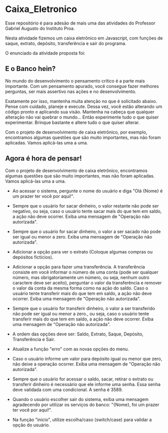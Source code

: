 # Caixa_Eletronico
Esse repositório é para adesão de mais uma das atividades do Professor Gabriel Augusto do Instituto Proa.

Nesta atividade fizemos um caixa eletrônico em Javascript, com funções de saque, extrato, depósito, transferência e sair do programa.

O enunciado da atividade proposta foi: 

## E o Banco hein?
No mundo do desenvolvimento o pensamento crítico é a parte mais importante. Com um pensamento apurado, você consegue fazer melhores perguntas, ser mais assertivo nas ações e no desenvolvimento. 

Exatamente por isso, mantenha muita atenção no que é solicitado abaixo. Pense com cuidado, planeje e execute. 
Dessa vez, você estão alterando um código pronto e aplicando sua visão. 
Mantenha na cabeça que qualquer alteração não vai quebrar o mundo... Então experimente tudo o que quiser experimentar. Brinque bastante e altere tudo o que quiser alterar. 

Com o projeto de desenvolvimento de caixa eletrônico, por exemplo, encontramos algumas questões que são muito importantes, mas não foram aplicadas. Vamos aplicá-las uma a uma. 

## Agora é hora de pensar!
Com o projeto de desenvolvimento de caixa eletrônico, encontramos algumas questões que são muito importantes, mas não foram aplicadas. Vamos aplicá-las uma a uma. 

- Ao acessar o sistema, pergunte o nome do usuário e diga "Olá {Nome} é um prazer ter você por aqui!".

- Sempre que o usuário for sacar dinheiro, o valor restante não pode ser negativo, ou seja, caso o usuário tente sacar mais do que tem em saldo, a ação não deve ocorrer. Exiba uma mensagem de "Operação não autorizada". 

- Sempre que o usuário for sacar dinheiro, o valor a ser sacado não pode ser igual ou menor a zero. Exiba uma mensagem de "Operação não autorizada". 

- Adicionar a opção para ver o extrato (Coloque algumas compras ou depósitos fictícios). 

- Adicionar a opção para fazer uma transferência. A transferência consiste em você informar o número de uma conta (pode ser qualquer número, mas obrigatoriamente um número, ou seja, nenhum outro caractere deve ser aceito), perguntar o valor da transferência e remover o valor da conta da mesma forma como na ação do saldo. Caso o usuário tente transferir mais do que tem em saldo, a ação não deve ocorrer. Exiba uma mensagem de "Operação não autorizada". 

- Sempre que o usuário for transferir dinheiro,  o valor a ser transferido não pode ser igual ou menor a zero., ou seja, caso o usuário tente transferir mais do que tem em saldo, a ação não deve ocorrer. Exiba uma mensagem de "Operação não autorizada". 

- A ordem das opções deve ser: Saldo, Extrato, Saque, Depósito, Transferência e Sair. 

- Atualize a função "erro" com as novas opções do menu.

- Caso o usuário informe um valor para depósito igual ou menor que zero, não deixe a operação ocorrer. Exiba uma mensagem de "Operação não autorizada". 

- Sempre que o usuário for acessar o saldo, sacar, retirar o extrato ou transferir dinheiro é necessário que ele informe uma senha. Essa senha deve validada com uma condicional. A senha é 3589. 

- Quando o usuário escolher sair do sistema, exiba uma mensagem agradecendo por utilizar os serviços do banco: "{Nome}, foi um prazer ter você por aqui!".

- Na função "inicio", utilize escolha/caso (switch/case) para validar a opção do usuário. 
